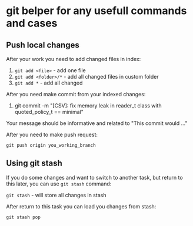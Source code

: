 
# git belper for any usefull commands and cases

## Push local changes

After your work you need to add changed files in index:

1. `git add <file>` - add one file
2. `git add <folder>/*` - add all changed files in custom folder
3. `git add *` - add all changed

After you need make commit from your indexed changes:

1. git commit -m "[CSV]: fix memory leak in reader_t class with quoted_policy_t == minimal"

Your message should be informative and related to "This commit would ..."

After you need to make push request:

`git push origin you_working_branch`

## Using git stash

If you do some changes and want to switch to another task, but return to this later, you can use `git stash` command:

`git stash` - will store all changes in stash

After return to this task you can load you changes from stash:

`git stash pop`
